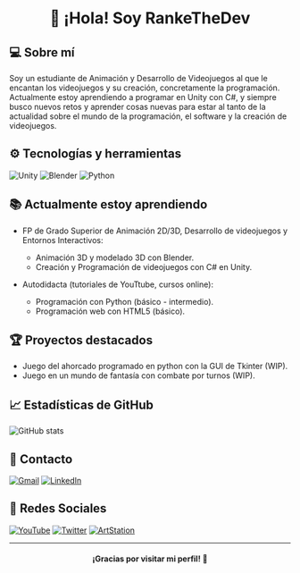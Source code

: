 <h1 align="center">👋 ¡Hola! Soy RankeTheDev</h1>

## 💻 Sobre mí
Soy un estudiante de Animación y Desarrollo de Videojuegos al que le encantan los videojuegos y su creación, concretamente la programación. Actualmente estoy aprendiendo a programar en Unity con C#, y siempre busco nuevos retos y aprender cosas nuevas para estar al tanto de la actualidad sobre el mundo de la programación, el software y la creación de videojuegos.

## ⚙️ Tecnologías y herramientas
![Unity](https://img.shields.io/badge/Unity_2D-6B6B6B?style=for-the-badge&logo=unity&logoColor=white&labelColor=black)
![Blender](https://img.shields.io/badge/Blender-6B6B6B?style=for-the-badge&logo=blender&logoColor=orange&labelColor=blue)
![Python](https://img.shields.io/badge/Python-6B6B6B?style=for-the-badge&logo=python&logoColor=blue&labelColor=FFCC03)

## 📚 Actualmente estoy aprendiendo
- FP de Grado Superior de Animación 2D/3D, Desarrollo de videojuegos y Entornos Interactivos:
  - Animación 3D y modelado 3D con Blender.
  - Creación y Programación de videojuegos con C# en Unity.

- Autodidacta (tutoriales de YouTtube, cursos online):
  - Programación con Python (básico - intermedio).
  - Programación web con HTML5 (básico).

## 🏆 Proyectos destacados
- Juego del ahorcado programado en python con la GUI de Tkinter (WIP).
- Juego en un mundo de fantasía con combate por turnos (WIP).

## 📈 Estadísticas de GitHub
![GitHub stats](https://github-readme-stats.vercel.app/api?username=RankeTheDev&show_icons=true&hide_title=true&count_private=true&theme=radical)

## 📧 Contacto
[![Gmail](https://img.shields.io/badge/Gmail-rankethedev@gmail.com-D14836?style=for-the-badge&logo=gmail&logoColor=white&labelColor=1a1a1a)](mailto:rankethedev@gmail.com)
[![LinkedIn](https://img.shields.io/badge/LinkedIn-RankeTheDev-0077B5?style=for-the-badge&logo=linkedin&logoColor=white&labelColor=1a1a1a)](https://www.linkedin.com/in/christian-aller-colado-974335374/)
<!--[![Web](https://img.shields.io/badge/Web-RankeTheDev.com-14a1f0?style=for-the-badge&logo=dev.to&logoColor=white&labelColor=101010)](Link Web)-->

## 📎 Redes Sociales
[![YouTube](https://img.shields.io/badge/YouTube-RankeTheDev-FF0000?style=for-the-badge&logo=youtube&logoColor=white&labelColor=1a1a1a)](https://www.youtube.com/@RankeTheDev)
[![Twitter](https://img.shields.io/badge/Twitter-RankeTheDev-1DA1F2?style=for-the-badge&logo=x&logoColor=white&labelColor=1a1a1a)](https://x.com/RankeTheDev)
[![ArtStation](https://img.shields.io/badge/ArtStation-RankeTheDev-01A9FC?style=for-the-badge&logo=artstation&logoColor=white&labelColor=1a1a1a)](https://www.artstation.com/rankethedev)

---
<h4 align="center"> ¡Gracias por visitar mi perfil! 👋 </h4>
